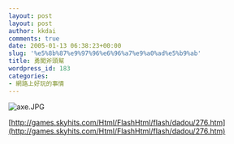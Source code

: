 ```yaml
---
layout: post
layout: post
author: kkdai
comments: true
date: 2005-01-13 06:38:23+00:00
slug: '%e5%8b%87%e9%97%96%e6%96%a7%e9%a0%ad%e5%b9%ab'
title: 勇闖斧頭幫
wordpress_id: 183
categories:
- 網路上好玩的事情
---
```


![axe.JPG](http://www.evanlin.com/blog/archives/20050113/axe.JPG)

[http://games.skyhits.com/Html/FlashHtml/flash/dadou/276.htm](http://games.skyhits.com/Html/FlashHtml/flash/dadou/276.htm)
